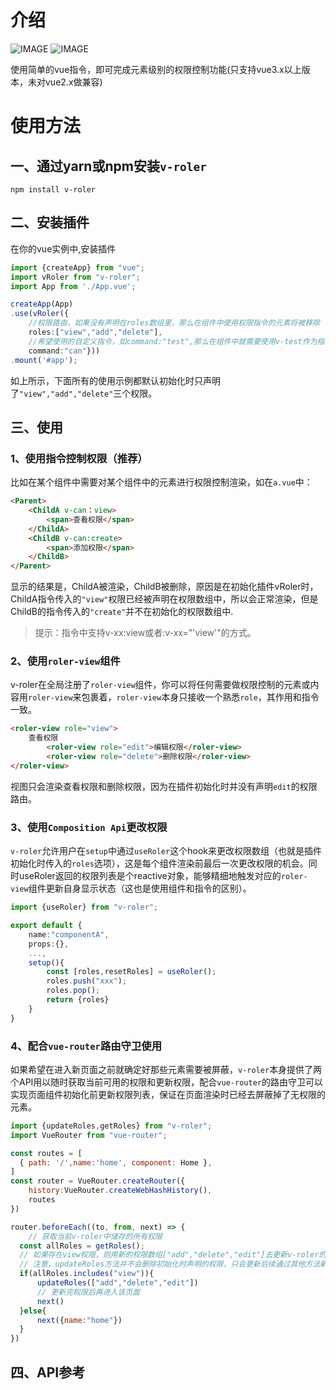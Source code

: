 # 介绍
![IMAGE](https://img.shields.io/badge/vue-3.x-blue)
![IMAGE](https://img.shields.io/badge/typescript-3.x-blue)

使用简单的vue指令，即可完成元素级别的权限控制功能(只支持vue3.x以上版本，未对vue2.x做兼容)
<br>

# 使用方法
## 一、通过yarn或npm安装`v-roler`
```
npm install v-roler
```
## 二、安装插件
在你的vue实例中,安装插件
```typescript
import {createApp} from "vue";
import vRoler from "v-roler";
import App from './App.vue';

createApp(App)
.use(vRoler({
    //权限路由，如果没有声明在roles数组里，那么在组件中使用权限指令的元素将被移除
    roles:["view","add","delete"],
    //希望使用的自定义指令，如command:"test",那么在组件中就需要使用v-test作为指令控制权限
    command:"can"}))
.mount('#app');

```
如上所示，下面所有的使用示例都默认初始化时只声明了`"view","add","delete"`三个权限。

## 三、使用
### 1、使用指令控制权限（推荐）
比如在某个组件中需要对某个组件中的元素进行权限控制渲染，如在`a.vue`中：
```html
<Parent>
    <ChildA v-can：view>
        <span>查看权限</span>
    </ChildA>
    <ChildB v-can:create>
        <span>添加权限</span>
    </ChildB>
</Parent>

```
显示的结果是，ChildA被渲染，ChildB被删除，原因是在初始化插件vRoler时，ChildA指令传入的`"view"`权限已经被声明在权限数组中，所以会正常渲染，但是ChildB的指令传入的`"create"`并不在初始化的权限数组中.
> 提示：指令中支持v-xx:view或者:v-xx="'view'"的方式。
### 2、使用`roler-view`组件
v-roler在全局注册了`roler-view`组件，你可以将任何需要做权限控制的元素或内容用`roler-view`来包裹着，`roler-view`本身只接收一个熟悉`role`，其作用和指令一致。
```html
<roler-view role="view">
    查看权限
        <roler-view role="edit">编辑权限</roler-view>
        <roler-view role="delete">删除权限</roler-view>
</roler-view>
```
视图只会渲染查看权限和删除权限，因为在插件初始化时并没有声明`edit`的权限路由。
### 3、使用`Composition Api`更改权限
`v-roler`允许用户在`setup`中通过`useRoler`这个hook来更改权限数组（也就是插件初始化时传入的`roles`选项），这是每个组件渲染前最后一次更改权限的机会。同时useRoler返回的权限列表是个reactive对象，能够精细地触发对应的`roler-view`组件更新自身显示状态（这也是使用组件和指令的区别）。
```typescript
import {useRoler} from "v-roler";

export default {
    name:"componentA",
    props:{},
    ...,
    setup(){
        const [roles,resetRoles] = useRoler();
        roles.push("xxx");
        roles.pop();
        return {roles}
    }
}
```

### 4、配合`vue-router`路由守卫使用
如果希望在进入新页面之前就确定好那些元素需要被屏蔽，`v-roler`本身提供了两个API用以随时获取当前可用的权限和更新权限，配合`vue-router`的路由守卫可以实现页面组件初始化前更新权限列表，保证在页面渲染时已经去屏蔽掉了无权限的元素。
```javascript
import {updateRoles,getRoles} from "v-roler";
import VueRouter from "vue-router";

const routes = [
  { path: '/',name:'home', component: Home },
]
const router = VueRouter.createRouter({
    history:VueRouter.createWebHashHistory(),
    routes
})

router.beforeEach((to, from, next) => {
    // 获取当前v-roler中储存的所有权限
  const allRoles = getRoles();
  // 如果存在view权限，则用新的权限数组["add","delete","edit"]去更新v-roler的权限
  // 注意，updateRoles方法并不会删除初始化时声明的权限，只会更新后续通过其他方法新增的权限
  if(allRoles.includes("view")){
      updateRoles(["add","delete","edit"])
      // 更新完权限后再进入该页面
      next()
  }else{
      next({name:"home"})
  }
})

```


## 四、API参考
